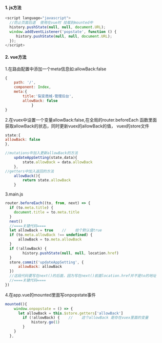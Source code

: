 #### 1. js方法

```javascript
<script language="javascript">
  //防止页面后退  使用在vue时 挂载到mounted中
  history.pushState(null, null, document.URL);
  window.addEventListener('popstate', function () {
     history.pushState(null, null, document.URL);
  });
</script>

```





#### 2. vue方法

1.在路由配置中添加一个meta信息如:allowBack:false

```javascript
{
    path: '/',
    component: Index,
    meta:{
    	title:'裂变商城-管理后台',
        allowBack: false
            }
}
```

2.在vuex中设置一个变量allowBack:false,在全局的router.beforeEach 函数里面获取allowBack的状态，同时更新vuex的allowBack的值，
vuex的store文件

```javascript
state:{
allowBack: false
},

//mutations中加入更新allowBack的方法
	updateAppSetting(state,data){
		state.allowBack = data.allowBack
	},
//getters中加入返回的方法
	allowBack(){
		return state.allowBack
	}

```

3.main.js

```javascript
router.beforeEach((to, from, next) => {
  if (to.meta.title) {
    document.title = to.meta.title
  }
  next()
  //====关键代码====
  let allowBack = true    //    给个默认值true
  if (to.meta.allowBack !== undefined) {
      allowBack = to.meta.allowBack
  }
  if (!allowBack) {
        history.pushState(null, null, location.href)
  }    
  store.commit('updateAppSetting', {
      allowBack: allowBack
  })
  //这段代码要写在next()的后面，因为写在next()前面location.href并不是to的地址
  //====关键代码====
})
```

4.在app.vue的mounted里面写onpopstate事件

```javascript
mounted(){
    window.onpopstate = () => {
      let allowBack = this.$store.getters['allowBack']
        if (!allowBack) {    //    这个allowBack 是存在vuex里面的变量
            history.go(1)
        }
    }
  },

```

